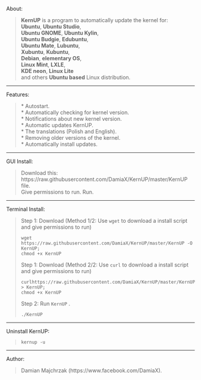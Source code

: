 About:<blockquote>
**KernUP** is a program to automatically update the kernel for: <br>
**Ubuntu**, **Ubuntu Studio**,<br> **Ubuntu GNOME**, **Ubuntu Kylin**,<br> **Ubuntu Budgie**, **Edubuntu**,<br> **Ubuntu Mate**, **Lubuntu**,<br> **Xubuntu**, **Kubuntu**,<br> **Debian**, **elementary OS**,<br> **Linux Mint**, **LXLE**,<br> **KDE neon**, **Linux Lite**<br> and others **Ubuntu based** Linux distribution.   

</blockquote>
<hr>
Features:<br>
<blockquote>
* Autostart.<br>
* Automatically checking for kernel version.<br>
* Notifications about new kernel version.<br>
* Automatic updates KernUP.<br>
* The translations (Polish and English).<br>
* Removing older versions of the kernel.<br>
* Automatically install updates.<br>

</blockquote>
<hr>
GUI Install:<br>
<blockquote>
Download this: https://raw.githubusercontent.com/DamiaX/KernUP/master/KernUP file.<br>
Give permissions to run.
Run.
</blockquote>
<hr>
Terminal Install:<br>
<blockquote>
Step 1: Download (Method 1/2: Use <code>wget</code> to download a install script and give permissions to run)
<pre><code>wget https://raw.githubusercontent.com/DamiaX/KernUP/master/KernUP -O KernUP; 
chmod +x KernUP</code></pre>

Step 1: Download (Method 2/2: Use <code>curl</code> to download a install script and give permissions to run)
<pre><code>curlhttps://raw.githubusercontent.com/DamiaX/KernUP/master/KernUP > KernUP;
chmod +x KernUP</code></pre>

Step 2: Run  <code>KernUP</code> .
<pre><code>./KernUP</code></pre>
</blockquote>
<hr>
Uninstall KernUP:<br>
<blockquote>
<code>kernup -u</code><br>
</blockquote>
<hr>

Author:<br>
<blockquote>
Damian Majchrzak (https://www.facebook.com/DamiaX).
</blockquote>
